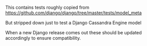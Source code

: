 This contains tests roughly copied from https://github.com/django/django/tree/master/tests/model_meta

But stripped down just to test a Django Cassandra Engine model

When a new Django release comes out these should be updated accordingly to ensure compatibility.
